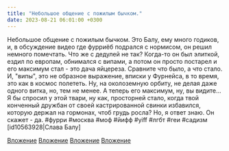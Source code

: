 ```yaml
---
title: "Небольшое общение с пожилым бычком."
date: 2023-08-21 06:01:00 +0300
---
```


Небольшое общение с пожилым бычком.
Это Балу, ему много годиков, и, в обсуждение видео где фурриёб подрался с нормисом, он решил немного помечтать. Что же с дедулей не так?
Когда-то он был элиткой, ездил по европам, обнимался с випами, а потом он просто постарел и его максимум стал - это дача яйцереза.
Сравните что было, а что стало. И, "випы", это не образное выражение, вписки у Фурнейса, в то время, это как в космос полететь. Ну, на околоземную орбиту, не делая даже одного витка, но, тем не менее.
А теперь его максимум, ну, вы видите...
Я бы спросил у этой твари, ну как, просторней стало, когда твой конченный дружбан от своей кастрированной свинки избавился, которую держал на гормонах, чтоб грудь росла?
Но, я ответ знаю. Он скажет - да.
#фурри #москва #моф #йифф #yiff #лгбт #геи #садизм
[id10563928|Слава Балу]


[Вложение](/assets/vk_photos/4/gGrK2dhNQX4.jpg)
[Вложение](/assets/vk_photos/2/q7LZyWWLjP4.jpg)
[Вложение](/assets/vk_photos/2/g_9BK34NuwM.jpg)
[Вложение](https://vk.com/video41076938_456239656)
